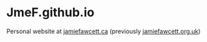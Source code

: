 # JmeF.github.io
Personal website at [jamiefawcett.ca](https://www.jamiefawcett.ca/) (previously [jamiefawcett.org.uk](https://www.jamiefawcett.org.uk/))
